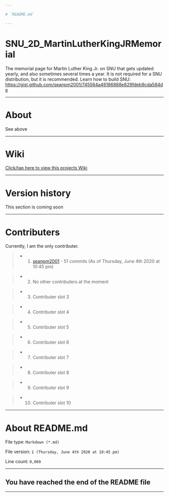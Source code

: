 ```yaml
---

# `README.md`

---
```


# SNU_2D_MartinLutherKingJRMemorial
The memorial page for Martin Luther King Jr. on SNU that gets updated yearly, and also sometimes several times a year. It is not required for a SNU distribution, but it is recommended. Learn how to build SNU: https://gist.github.com/seanpm2001/745564a46186888e829fdeb9cda584de

---

# About

See above

---

# Wiki

[Click/tap here to view this projects Wiki](https://github.com/seanpm2001/SNU_2D_MartinLutherKingJRMemorial/wiki)

---

# Version history

This section is coming soon

---

# Contributers

Currently, I am the only contributer.

> * 1. [seanpm2001](https://github.com/seanpm2001/) - 51 commits (As of Thursday, June 4th 2020 at 10:45 pm)

> * 2. No other contributers at the moment

> * 3. Contributer slot 3

> * 4. Contributer slot 4

> * 5. Contributer slot 5

> * 6. Contributer slot 6

> * 7. Contributer slot 7

> * 8. Contributer slot 8

> * 9. Contributer slot 9

> * 10. Contributer slot 10

---

# About README.md

File type: `Markdown (*.md)`

File version: `1 (Thursday, June 4th 2020 at 10:45 pm)`

Line count: `0,069`

---

## You have reached the end of the README file

---
